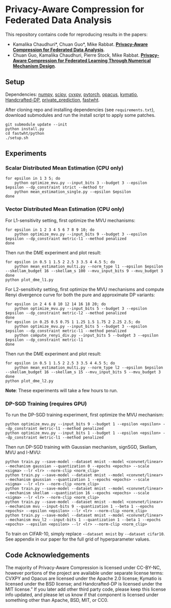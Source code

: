 # Privacy-Aware Compression for Federated Data Analysis

This repository contains code for reproducing results in the papers:
- Kamalika Chaudhuri*, Chuan Guo*, Mike Rabbat. **[Privacy-Aware Compression for Federated Data Analysis](https://arxiv.org/abs/2203.08134)**.
- Chuan Guo, Kamalika Chaudhuri, Pierre Stock, Mike Rabbat. **[Privacy-Aware Compression for Federated Learning Through Numerical Mechanism Design](https://arxiv.org/abs/2211.03942)**.

## Setup

Dependencies: [numpy](https://numpy.org/), [scipy](https://scipy.org/), [cvxpy](https://www.cvxpy.org/), [pytorch](https://pytorch.org/), [opacus](https://github.com/pytorch/opacus), [kymatio](https://github.com/kymatio/kymatio), [Handcrafted-DP](https://github.com/ftramer/Handcrafted-DP), [private_prediction](https://github.com/facebookresearch/private_prediction), [fastwht](https://github.com/vegarant/fastwht).

After cloning repo and installing dependencies (see `requirements.txt`), download submodules and run the install script to apply some patches.
```
git submodule update --init
python install.py
cd fastwht/python
./setup.sh
```

## Experiments

### Scalar Distributed Mean Estimation (CPU only)

```
for epsilon in 1 3 5; do
    python optimize_mvu.py --input_bits 3 --budget 3 --epsilon $epsilon --dp_constraint strict --method tr
    python mean_estimation_single.py --epsilon $epsilon
done
```

### Vector Distributed Mean Estimation (CPU only)

For L1-sensitivity setting, first optimize the MVU mechanisms:
```
for epsilon in 1 2 3 4 5 6 7 8 9 10; do
    python optimize_mvu.py --input_bits 9 --budget 3 --epsilon $epsilon --dp_constraint metric-l1 --method penalized
done
```
Then run the DME experiment and plot result:
```
for epsilon in 0.5 1 1.5 2 2.5 3 3.5 4 4.5 5; do
    python mean_estimation_multi.py --norm_type l1 --epsilon $epsilon --skellam_budget 16 --skellam_s 100 --mvu_input_bits 9 --mvu_budget 3
done
python plot_dme_l1.py
```

For L2-sensitivity setting, first optimize the MVU mechanisms and compute Renyi divergence curve for both the pure and approximate DP variants:
```
for epsilon in 2 4 6 8 10 12 14 16 18 20; do
    python optimize_mvu.py --input_bits 5 --budget 3 --epsilon $epsilon --dp_constraint metric-l2 --method penalized
done
for epsilon in 0.25 0.5 0.75 1 1.25 1.5 1.75 2 2.25 2.5; do
    python optimize_mvu.py --input_bits 5 --budget 3 --epsilon $epsilon --dp_constraint metric-l1 --method penalized
    python compute_renyi_div.py --input_bits 5 --budget 3 --epsilon $epsilon --dp_constraint metric-l1
done
```
Then run the DME experiment and plot result:
```
for epsilon in 0.5 1 1.5 2 2.5 3 3.5 4 4.5 5; do
    python mean_estimation_multi.py --norm_type l2 --epsilon $epsilon --skellam_budget 16 --skellam_s 15 --mvu_input_bits 5 --mvu_budget 3
done
python plot_dme_l2.py
```

**Note**: These experiments will take a few hours to run.

### DP-SGD Training (requires GPU)


To run the DP-SGD training experiment, first optimize the MVU mechanism:
```
python optimize_mvu.py --input_bits 9 --budget 1 --epsilon <epsilon> --dp_constraint metric-l1 --method penalized
python optimize_mvu.py --input_bits 1 --budget 1 --epsilon <epsilon> --dp_constraint metric-l1 --method penalized
```
Then run DP-SGD training with Gaussian mechanism, signSGD, Skellam, MVU and I-MVU:
```
python train.py --save-model --dataset mnist --model <convnet/linear> --mechanism gaussian --quantization 0 --epochs <epochs> --scale <sigma> --lr <lr> --norm-clip <norm_clip>
python train.py --save-model --dataset mnist --model <convnet/linear> --mechanism gaussian --quantization 1 --epochs <epochs> --scale <sigma> --lr <lr> --norm-clip <norm_clip>
python train.py --save-model --dataset mnist --model <convnet/linear> --mechanism skellam --quantization 16 --epochs <epochs> --scale <sigma> --lr <lr> --norm-clip <norm_clip>
python train.py --save-model --dataset mnist --model <convnet/linear> --mechanism mvu --input-bits 9 --quantization 1 --beta 1 --epochs <epochs> --epsilon <epsilon> --lr <lr> --norm-clip <norm_clip>
python train.py --save-model --dataset mnist --model <convnet/linear> --mechanism mvu_l2 --input-bits 1 --quantization 1 --beta 1 --epochs <epochs> --epsilon <epsilon> --lr <lr> --norm-clip <norm_clip>
```
To train on CIFAR-10, simply replace `--dataset mnist` by `--dataset cifar10`. See appendix in our paper for the full grid of hyperparameter values.

## Code Acknowledgements

The majority of Privacy-Aware Compression is licensed under CC-BY-NC, however portions of the project are available under separate license terms: CVXPY and Opacus are licensed under the Apache 2.0 license; Kymatio is licensed under the BSD license; and Handcrafted-DP is licensed under the MIT license.” If you later add other third party code, please keep this license info updated, and please let us know if that component is licensed under something other than Apache, BSD, MIT, or CC0.

